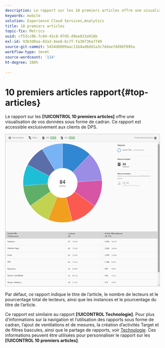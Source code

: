 ```yaml
---
description: Le rapport sur les 10 premiers articles offre une visualisation de vos données sous forme de cadran. Ce rapport est accessible exclusivement aux clients de DPS (Digital Publishing Suite).
keywords: mobile
solution: Experience Cloud Services,Analytics
title: 10 premiers articles
topic-fix: Metrics
uuid: cf53cc0b-7c84-41c8-97d5-d9ee833a916b
exl-id: 93b3d0aa-83a3-4ee8-bc7f-fa30736a7749
source-git-commit: 5434d8809aac11b4ad6dd1a3c74dae7dd98f095a
workflow-type: tm+mt
source-wordcount: '114'
ht-degree: 100%

---
```


# 10 premiers articles rapport{#top-articles}

Le rapport sur les **[!UICONTROL 10 premiers articles]** offre une visualisation de vos données sous forme de cadran. Ce rapport est accessible exclusivement aux clients de DPS.

![](assets/dps_top_10.png)

Par défaut, ce rapport indique le titre de l’article, le nombre de lecteurs et le pourcentage total de lecteurs, ainsi que les instances et le pourcentage du titre de l’article.

Ce rapport est similaire au rapport **[!UICONTROL Technologie]**. Pour plus d’informations sur la navigation et l’utilisation des rapports sous forme de cadran, l’ajout de ventilations et de mesures, la création d’activités Target et de filtres bascules, ainsi que le partage de rapports, voir [Technologie](/help/using/usage/reports-technology.md). Ces informations peuvent être utilisées pour personnaliser le rapport sur les **[!UICONTROL 10 premiers articles]**.
